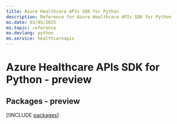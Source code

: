 ```yaml
---
title: Azure Healthcare APIs SDK for Python
description: Reference for Azure Healthcare APIs SDK for Python
ms.date: 03/05/2025
ms.topic: reference
ms.devlang: python
ms.service: healthcareapis
---
```

# Azure Healthcare APIs SDK for Python - preview
## Packages - preview
[!INCLUDE [packages](healthcare-apis-index.md)]